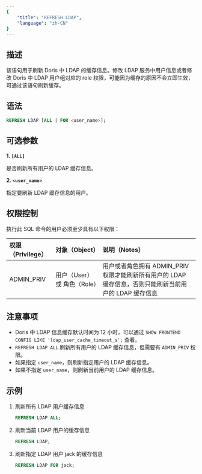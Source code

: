 ```yaml
---
{
    "title": "REFRESH LDAP",
    "language": "zh-CN"
}
---
```


<!--
Licensed to the Apache Software Foundation (ASF) under one
or more contributor license agreements.  See the NOTICE file
distributed with this work for additional information
regarding copyright ownership.  The ASF licenses this file
to you under the Apache License, Version 2.0 (the
"License"); you may not use this file except in compliance
with the License.  You may obtain a copy of the License at

  http://www.apache.org/licenses/LICENSE-2.0

Unless required by applicable law or agreed to in writing,
software distributed under the License is distributed on an
"AS IS" BASIS, WITHOUT WARRANTIES OR CONDITIONS OF ANY
KIND, either express or implied.  See the License for the
specific language governing permissions and limitations
under the License.
-->

## 描述

该语句用于刷新 Doris 中 LDAP 的缓存信息。修改 LDAP 服务中用户信息或者修改 Doris 中 LDAP 用户组对应的 role 权限，可能因为缓存的原因不会立即生效，可通过该语句刷新缓存。

## 语法

```sql
REFRESH LDAP [ALL | FOR <user_name>];
```

## 可选参数

**1. `[ALL]`**

是否刷新所有用户的 LDAP 缓存信息。

**2. `<user_name>`**

指定要刷新 LDAP 缓存信息的用户。

## 权限控制

执行此 SQL 命令的用户必须至少具有以下权限：


| 权限（Privilege） | 对象（Object） | 说明（Notes）                 |
| :---------------- | :------------- | :---------------------------- |
| ADMIN_PRIV        | 用户（User）或 角色（Role） | 用户或者角色拥有 ADMIN_PRIV 权限才能刷新所有用户的 LDAP 缓存信息，否则只能刷新当前用户的 LDAP 缓存信息|

## 注意事项

- Doris 中 LDAP 信息缓存默认时间为 12 小时，可以通过 `SHOW FRONTEND CONFIG LIKE 'ldap_user_cache_timeout_s';` 查看。
- `REFRESH LDAP ALL` 刷新所有用户的 LDAP 缓存信息，但需要有 `ADMIN_PRIV` 权限。
- 如果指定 `user_name`，则刷新指定用户的 LDAP 缓存信息。
- 如果不指定 `user_name`，则刷新当前用户的 LDAP 缓存信息。

## 示例

1. 刷新所有 LDAP 用户缓存信息

    ```sql
    REFRESH LDAP ALL;
    ```

2. 刷新当前 LDAP 用户的缓存信息

    ```sql
    REFRESH LDAP;
    ```

3. 刷新指定 LDAP 用户 jack 的缓存信息

    ```sql
    REFRESH LDAP FOR jack;
    ```

